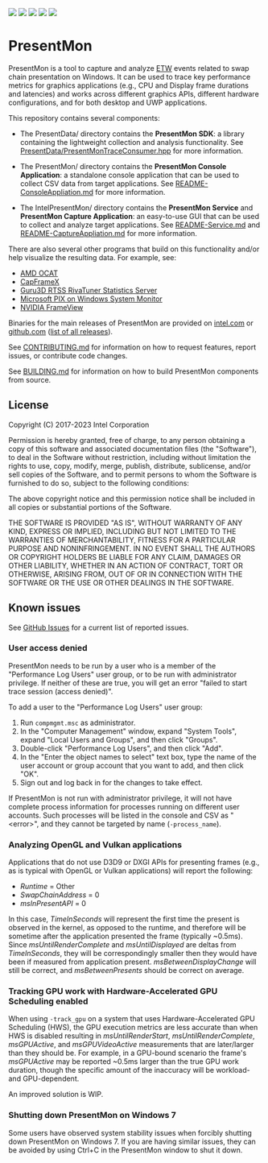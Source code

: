 [![](https://img.shields.io/github/license/GameTechDev/PresentMon)]()
[![](https://img.shields.io/github/v/release/GameTechDev/PresentMon)](https://github.com/GameTechDev/PresentMon/releases/latest)
[![](https://img.shields.io/github/commits-since/GameTechDev/PresentMon/latest/main)]()
[![](https://img.shields.io/github/issues/GameTechDev/PresentMon)]()
[![](https://img.shields.io/github/last-commit/GameTechDev/PresentMon)]()

# PresentMon

PresentMon is a tool to capture and analyze [ETW](https://msdn.microsoft.com/en-us/library/windows/desktop/bb968803%28v=vs.85%29.aspx?f=255&MSPPError=-2147217396) events related to swap chain presentation on Windows.  It can be used to trace key performance metrics for graphics applications (e.g., CPU and Display frame durations and latencies) and works across different graphics APIs, different hardware configurations, and for both desktop and UWP applications.

This repository contains several components:

- The PresentData/ directory contains the **PresentMon SDK**: a library containing the lightweight collection and analysis functionality.  See [PresentData/PresentMonTraceConsumer.hpp](PresentData/PresentMonTraceConsumer.hpp) for more information.

- The PresentMon/ directory contains the **PresentMon Console Application**: a standalone console application that can be used to collect CSV data from target applications.  See [README-ConsoleAppliation.md](README-ConsoleApplication.md) for more information.

- The IntelPresentMon/ directory contains the **PresentMon Service** and **PresentMon Capture Application**: an easy-to-use GUI that can be used to collect and analyze target applications.  See [README-Service.md](README-Service.md) and [README-CaptureAppliation.md](README-CaptureApplication.md) for more information.

There are also several other programs that build on this functionality and/or help visualize the resulting data.  For example, see:

- [AMD OCAT](https://gpuopen.com/ocat/)
- [CapFrameX](https://capframex.com/)
- [Guru3D RTSS RivaTuner Statistics Server](https://www.guru3d.com/files-details/rtss-rivatuner-statistics-server-download.html)
- [Microsoft PIX on Windows System Monitor](https://devblogs.microsoft.com/pix/system-monitor/)
- [NVIDIA FrameView](https://www.nvidia.com/en-us/geforce/technologies/frameview/)

Binaries for the main releases of PresentMon are provided on [intel.com](game.intel.com/story/intel-presentmon/) or [github.com](https://github.com/GameTechDev/PresentMon/releases/latest) ([list of all releases](https://github.com/GameTechDev/PresentMon/releases)).

See [CONTRIBUTING.md](CONTRIBUTING.md) for information on how to request features, report issues, or contribute code changes.

See [BUILDING.md](BUILDING.md) for information on how to build PresentMon components from source.

## License

Copyright (C) 2017-2023 Intel Corporation

Permission is hereby granted, free of charge, to any person obtaining a copy of this software and associated documentation files (the "Software"), to deal in the Software without restriction, including without limitation the rights to use, copy, modify, merge, publish, distribute, sublicense, and/or sell copies of the Software, and to permit persons to whom the Software is furnished to do so, subject to the following conditions:

The above copyright notice and this permission notice shall be included in all copies or substantial portions of the Software.

THE SOFTWARE IS PROVIDED "AS IS", WITHOUT WARRANTY OF ANY KIND, EXPRESS OR IMPLIED, INCLUDING BUT NOT LIMITED TO THE WARRANTIES OF MERCHANTABILITY, FITNESS FOR A PARTICULAR PURPOSE AND NONINFRINGEMENT.  IN NO EVENT SHALL THE AUTHORS OR COPYRIGHT HOLDERS BE LIABLE FOR ANY CLAIM, DAMAGES OR OTHER LIABILITY, WHETHER IN AN ACTION OF CONTRACT, TORT OR OTHERWISE, ARISING FROM, OUT OF OR IN CONNECTION WITH THE SOFTWARE OR THE USE OR OTHER DEALINGS IN THE SOFTWARE.

## Known issues

See [GitHub Issues](https://github.com/GameTechDev/PresentMon/issues) for a current list of reported issues.

### User access denied

PresentMon needs to be run by a user who is a member of the "Performance Log Users" user group, or to be run with administrator privilege. If neither of these are true, you will get an error "failed to start trace session (access denied)".

To add a user to the "Performance Log Users" user group:

1. Run `compmgmt.msc` as administrator.
2. In the "Computer Management" window, expand "System Tools", expand "Local Users and Groups", and then click "Groups".
3. Double-click "Performance Log Users", and then click "Add".
4. In the "Enter the object names to select" text box, type the name of the user account or group account that you want to add, and then click "OK".
5. Sign out and log back in for the changes to take effect.

If PresentMon is not run with administrator privilege, it will not have complete process information for processes running on different user accounts.  Such processes will be listed in the console and CSV as "\<error>", and they cannot be targeted by name (`-process_name`).

### Analyzing OpenGL and Vulkan applications

Applications that do not use D3D9 or DXGI APIs for presenting frames (e.g., as is typical with OpenGL or Vulkan applications) will report the following:

- *Runtime* = Other
- *SwapChainAddress* = 0
- *msInPresentAPI* = 0

In this case, *TimeInSeconds* will represent the first time the present is observed in the kernel, as opposed to the runtime, and therefore will be sometime after the application presented the frame (typically ~0.5ms).  Since *msUntilRenderComplete* and *msUntilDisplayed* are deltas from *TimeInSeconds*, they will be correspondingly smaller then they would have been if measured from application present.  *msBetweenDisplayChange* will still be correct, and *msBetweenPresents* should be correct on average.

### Tracking GPU work with Hardware-Accelerated GPU Scheduling enabled

When using `-track_gpu` on a system that uses Hardware-Accelerated GPU
Scheduling (HWS), the GPU execution metrics are less accurate than when HWS is
disabled resulting in *msUntilRenderStart*, *msUntilRenderComplete*,
*msGPUActive*, and *msGPUVideoActive* measurements that are later/larger than
they should be.  For example, in a GPU-bound scenario the frame's *msGPUActive*
may be reported ~0.5ms larger than the true GPU work duration, though the
specific amount of the inaccuracy will be workload- and GPU-dependent.

An improved solution is WIP.

### Shutting down PresentMon on Windows 7

Some users have observed system stability issues when forcibly shutting down PresentMon on Windows 7.  If you are having similar issues, they can be avoided by using Ctrl+C in the PresentMon window to shut it down.
